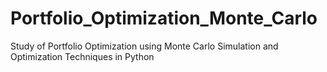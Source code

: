 # Portfolio_Optimization_Monte_Carlo
 Study of Portfolio Optimization using Monte  Carlo Simulation and Optimization Techniques  in Python

